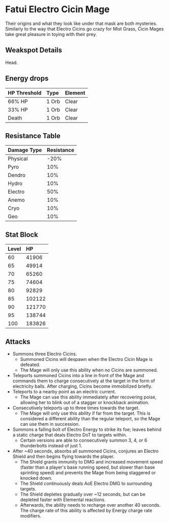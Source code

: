# Fatui Electro Cicin Mage

Their origins and what they look like under that mask are both mysteries. Similarly to the way that Electro Cicins go crazy for Mist Grass, Cicin Mages take great pleasure in toying with their prey.

## Weakspot Details

Head.

## Energy drops

| HP Threshold | Type  | Element |
| :----------- | :---- | :------ |
| 66% HP       | 1 Orb | Clear  |
| 33% HP       | 1 Orb | Clear  |
| Death        | 1 Orb | Clear  |

## Resistance Table

| Damage Type | Resistance |
| :---------- | :--------- |
| Physical    | -20%       |
| Pyro        | 10%        |
| Dendro      | 10%        |
| Hydro       | 10%        |
| Electro     | 50%        |
| Anemo       | 10%        |
| Cryo        | 10%        |
| Geo         | 10%        |

## Stat Block

| Level | HP     |
| :---- | :----- |
| 60    | 41906  |
| 65    | 49914  |
| 70    | 65260  |
| 75    | 74604  |
| 80    | 92829  |
| 85    | 102122 |
| 90    | 121770 |
| 95    | 138744 |
| 100   | 183826 |

## Attacks

* Summons three Electro Cicins.
  * Summoned Cicins will despawn when the Electro Cicin Mage is defeated.
  * The Mage will only use this ability when no Cicins are summoned.
* Teleports summoned Cicins into a line in front of the Mage and commands them to charge consecutively at the target in the form of electricity balls. After charging, Cicins become immobilized briefly.
* Teleports to a nearby point as an electric current.
  * The Mage can use this ability immediately after recovering poise, allowing her to blink out of a stagger or knockback animation.
* Consecutively teleports up to three times towards the target.
  * The Mage will only use this ability if far from the target. This is considered a different ability than the regular teleport, so the Mage can use them in succession.
* Summons a falling bolt of Electro Energy to strike its foe; leaves behind a static charge that deals Electro DoT to targets within.
  * Certain versions are able to consecutively summon 3, 4, or 6 thunderbolts instead of just 1.
* After ~40 seconds, absorbs all summoned Cicins, conjures an Electro Shield and then begins flying towards the player.
  * The Shield grants immunity to DMG and increased movement speed (faster than a player's base running speed, but slower than base sprinting speed) and prevents the Mage from being staggered or knocked down.
  * The Shield continuously deals AoE Electro DMG to surrounding targets.
  * The Shield depletes gradually over ~12 seconds, but can be depleted faster with Elemental reactions.
  * Afterwards, the ability needs to recharge over another 40 seconds. The charge rate of this ability is affected by Energy charge rate modifiers.